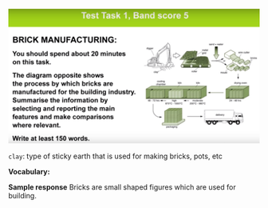 ![Part1Band5](https://github.com/josdoaitran/LearningEnglishEverything/blob/master/IELTS/Writing/SimpleEssay/Part1Band5.jpg)

`clay`: type of sticky earth that is used for making bricks, pots, etc

**Vocabulary:**

**Sample response**
Bricks are small shaped figures which are used for building.
